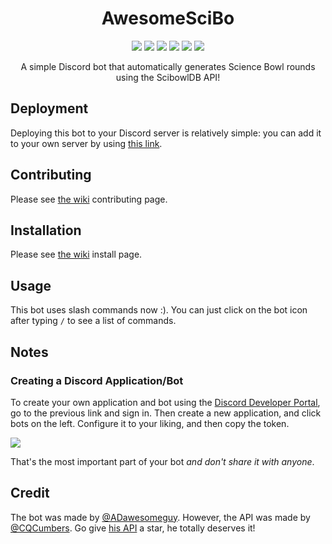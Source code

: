 <h1 align="center">AwesomeSciBo</h1>

<p align="center">
<a href="https://github.com/ADawesomeguy/AwesomeSciBo/stargazers"><img src="https://img.shields.io/github/stars/ADawesomeguy/AwesomeSciBo?color=blue&style=for-the-badge"></a>
<a href="https://github.com/ADawesomeguy/AwesomeSciBo/network"><img src="https://img.shields.io/github/forks/ADawesomeguy/AwesomeSciBo?style=for-the-badge"></a>
<a href="https://github.com/ADawesomeguy/AwesomeSciBo/blob/master/LICENSE"><img src="https://img.shields.io/github/license/ADawesomeguy/AwesomeSciBo?color=blue&style=for-the-badge"></a>
<a href="https://github.com/ADawesomeguy/AwesomeSciBo/issues"><img src="https://img.shields.io/github/issues/ADawesomeguy/AwesomeSciBo?color=blue&style=for-the-badge"></a>
<a href="https://github.com/CQCumbers/ScibowlDB"><img src="https://img.shields.io/badge/API-ScibowlDB-blue?style=for-the-badge"></a>
<a href="https://hub.docker.com/r/adawesomeguy/awscibo"><img src="https://img.shields.io/docker/pulls/adawesomeguy/awscibo?color=blue&style=for-the-badge"></a>
</p>

<!--[![GitHub stars](https://img.shields.io/github/stars/ADawesomeguy/AwesomeSciBo?color=blue&style=for-the-badge)](https://github.com/ADawesomeguy/AwesomeSciBo/stargazers)
[![GitHub forks](https://img.shields.io/github/forks/ADawesomeguy/AwesomeSciBo?style=for-the-badge)](https://github.com/ADawesomeguy/AwesomeSciBo/network)
[![GitHub license](https://img.shields.io/github/license/ADawesomeguy/AwesomeSciBo?color=blue&style=for-the-badge)](https://github.com/ADawesomeguy/AwesomeSciBo/blob/master/LICENSE)
[![GitHub issues](https://img.shields.io/github/issues/ADawesomeguy/AwesomeSciBo?color=blue&style=for-the-badge)](https://github.com/ADawesomeguy/AwesomeSciBo/issues)
[![API](https://img.shields.io/badge/API-ScibowlDB-blue?style=for-the-badge)](https://github.com/CQCumbers/ScibowlDB)-->

<p align="center">A simple Discord bot that automatically generates Science Bowl rounds using the ScibowlDB API!</p>

## Deployment
Deploying this bot to your Discord server is relatively simple: you can add it to your own server by using [this link](http://scibot.adawesome.tech/).

## Contributing
Please see [the wiki](https://github.com/ADawesomeguy/AwesomeSciBo/wiki/contributing) contributing page.


## Installation
Please see [the wiki](https://github.com/ADawesomeguy/AwesomeSciBo/wiki/installation) install page.

## Usage
This bot uses slash commands now :). You can just click on the bot icon after typing `/` to see a list of commands.

## Notes
### Creating a Discord Application/Bot
To create your own application and bot using the [Discord Developer Portal](https://discord.com/developers), go to the previous link and sign in. Then create a new application, and click bots on the left. Configure it to your liking, and then copy the token.

   ![](images/discord-developer.png)

That's the most important part of your bot *and don't share it with anyone*.

## Credit
The bot was made by [@ADawesomeguy](https://github.com/ADawesomeguy). However, the API was made by [@CQCumbers](https://github.com/CQCumbers). Go give [his API](https://github.com/CQCumbers/ScibowlDB) a star, he totally deserves it!
